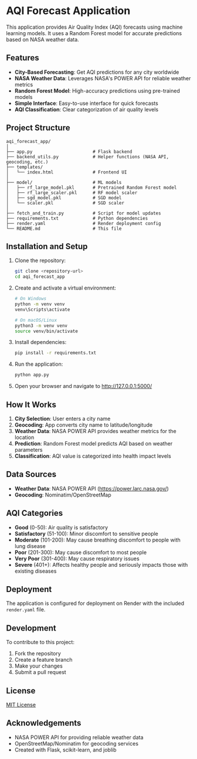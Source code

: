 # AQI Forecast Application

This application provides Air Quality Index (AQI) forecasts using machine learning models. It uses a Random Forest model for accurate predictions based on NASA weather data.

## Features

- **City-Based Forecasting**: Get AQI predictions for any city worldwide
- **NASA Weather Data**: Leverages NASA's POWER API for reliable weather metrics
- **Random Forest Model**: High-accuracy predictions using pre-trained models
- **Simple Interface**: Easy-to-use interface for quick forecasts
- **AQI Classification**: Clear categorization of air quality levels

## Project Structure

```
aqi_forecast_app/
│
├── app.py                       # Flask backend
├── backend_utils.py             # Helper functions (NASA API, geocoding, etc.)
├── templates/
│   └── index.html               # Frontend UI
│
├── model/                       # ML models
│   ├── rf_large_model.pkl       # Pretrained Random Forest model
│   ├── rf_large_scaler.pkl      # RF model scaler
│   ├── sgd_model.pkl            # SGD model
│   └── scaler.pkl               # SGD scaler
│
├── fetch_and_train.py           # Script for model updates
├── requirements.txt             # Python dependencies
├── render.yaml                  # Render deployment config
└── README.md                    # This file
```

## Installation and Setup

1. Clone the repository:
   ```bash
   git clone <repository-url>
   cd aqi_forecast_app
   ```

2. Create and activate a virtual environment:
   ```bash
   # On Windows
   python -m venv venv
   venv\Scripts\activate
   
   # On macOS/Linux
   python3 -m venv venv
   source venv/bin/activate
   ```

3. Install dependencies:
   ```bash
   pip install -r requirements.txt
   ```

4. Run the application:
   ```bash
   python app.py
   ```

5. Open your browser and navigate to http://127.0.0.1:5000/

## How It Works

1. **City Selection**: User enters a city name
2. **Geocoding**: App converts city name to latitude/longitude
3. **Weather Data**: NASA POWER API provides weather metrics for the location
4. **Prediction**: Random Forest model predicts AQI based on weather parameters
5. **Classification**: AQI value is categorized into health impact levels

## Data Sources

- **Weather Data**: NASA POWER API (https://power.larc.nasa.gov/)
- **Geocoding**: Nominatim/OpenStreetMap

## AQI Categories

- **Good** (0-50): Air quality is satisfactory
- **Satisfactory** (51-100): Minor discomfort to sensitive people
- **Moderate** (101-200): May cause breathing discomfort to people with lung disease
- **Poor** (201-300): May cause discomfort to most people
- **Very Poor** (301-400): May cause respiratory issues
- **Severe** (401+): Affects healthy people and seriously impacts those with existing diseases

## Deployment

The application is configured for deployment on Render with the included `render.yaml` file.

## Development

To contribute to this project:

1. Fork the repository
2. Create a feature branch
3. Make your changes
4. Submit a pull request

## License

[MIT License](LICENSE)

## Acknowledgements

- NASA POWER API for providing reliable weather data
- OpenStreetMap/Nominatim for geocoding services
- Created with Flask, scikit-learn, and joblib
